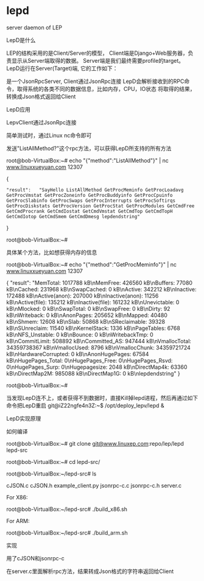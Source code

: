 # lepd
server daemon of LEP

LepD是什么


LEP的结构采用的是Client/Server的模型， Client端是Django+Web服务器，负责显示从Server端取得的数据。 Server端是我们最终需要profile的target。 LepD运行在Server(Target)端, 它的工作如下：


是一个JsonRpcServer, Client通过JsonRpc连接
LepD会解析接收到的RPC命令，取得系统的各类不同的数据信息，比如内存，CPU，IO状态
将取得的结果，转换成Json格式返回给Client

LepD应用


LepvClient通过JsonRpc连接

简单测试时，通过Linux nc命令即可

发送"ListAllMethod?"这个rpc方法，可以获得LepD所支持的所有方法

root@bob-VirtualBox:~# echo "{\"method\":\"ListAllMethod\"}" | nc www.linuxxueyuan.com 12307

{

	"result":	"SayHello ListAllMethod GetProcMeminfo GetProcLoadavg GetProcVmstat GetProcZoneinfo GetProcBuddyinfo GetProcCpuinfo GetProcSlabinfo GetProcSwaps GetProcInterrupts GetProcSoftirqs GetProcDiskstats GetProcVersion GetProcStat GetProcModules GetCmdFree GetCmdProcrank GetCmdIostat GetCmdVmstat GetCmdTop GetCmdTopH GetCmdIotop GetCmdSmem GetCmdDmesg lepdendstring"
}

root@bob-VirtualBox:~#

具体某个方法，比如想获得内存的信息

root@bob-VirtualBox:~# echo "{\"method\":\"GetProcMeminfo\"}" | nc www.linuxxueyuan.com 12307

{
	"result":	"MemTotal:        1017788 kB\nMemFree:          426560 kB\nBuffers:           77080 kB\nCached:           231968 kB\nSwapCached:            0 kB\nActive:           342212 kB\nInactive:         172488 kB\nActive(anon):     207000 kB\nInactive(anon):    11256 kB\nActive(file):     135212 kB\nInactive(file):   161232 kB\nUnevictable:           0 kB\nMlocked:               0 kB\nSwapTotal:             0 kB\nSwapFree:              0 kB\nDirty:                92 kB\nWriteback:             0 kB\nAnonPages:        205652 kB\nMapped:            40480 kB\nShmem:             12608 kB\nSlab:              50868 kB\nSReclaimable:      39328 kB\nSUnreclaim:        11540 kB\nKernelStack:        1336 kB\nPageTables:         6768 kB\nNFS_Unstable:          0 kB\nBounce:                0 kB\nWritebackTmp:          0 kB\nCommitLimit:      508892 kB\nCommitted_AS:     947444 kB\nVmallocTotal:   34359738367 kB\nVmallocUsed:        8796 kB\nVmallocChunk:   34359721724 kB\nHardwareCorrupted:     0 kB\nAnonHugePages:     67584 kB\nHugePages_Total:       0\nHugePages_Free:        0\nHugePages_Rsvd:        0\nHugePages_Surp:        0\nHugepagesize:       2048 kB\nDirectMap4k:       63360 kB\nDirectMap2M:      985088 kB\nDirectMap1G:           0 kB\nlepdendstring"
}

root@bob-VirtualBox:~# 

当发现LepD连不上，或者获得不到数据时，直接Kill掉lepd进程，然后再通过如下命令把LepD重启
git@iZ22ngfe4n3Z:~$ /opt/deploy_lepv/lepd &

LepD实现原理

如何编译

root@bob-VirtualBox:~#  git clone git@www.linuxep.com:repo/lep/lepd lepd-src

root@bob-VirtualBox:~# cd lepd-src/

root@bob-VirtualBox:~/lepd-src# ls

cJSON.c  cJSON.h  example_client.py  jsonrpc-c.c  jsonrpc-c.h  server.c


For X86:

root@bob-VirtualBox:~/lepd-src# ./build_x86.sh 

For ARM:

root@bob-VirtualBox:~/lepd-src# ./build_arm.sh 


实现

用了cJSON和jsonrpc-c

在server.c里面解析rpc方法，结果转成Json格式的字符串返回给Client


